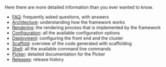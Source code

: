 Here there are more detailed information than you ever wanted to know.

- [FAQ](reference/FAQ.md): frequently asked questions, with answers
- [Architecture](reference/Architecture.md): understanding how the framework works
- [Rendering](reference/Rendering.md): the rendering process that is implemented by the framework
- [Configuration](reference/Configuration.md): all the available configuration options
- [Deployment](reference/Deployment.md): configuring the front end and the cluster
- [Scaffold](reference/Scaffold.md): overview of the code generated with scaffolding
- [Shell](reference/Shell.md): all the available command line commands 
- [Picker](reference/Picker.md): detailed documentation for the Picker
- [Releases](reference/Releases.md): release history

